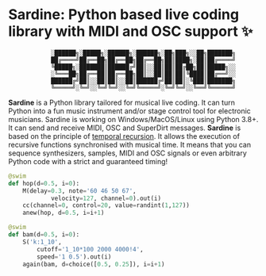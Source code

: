 # Sardine: Python based live coding library with MIDI and OSC support ✨

```
            ░██████╗░█████╗░██████╗░██████╗░██╗███╗░░██╗███████╗
            ██╔════╝██╔══██╗██╔══██╗██╔══██╗██║████╗░██║██╔════╝
            ╚█████╗░███████║██████╔╝██║░░██║██║██╔██╗██║█████╗░░
            ░╚═══██╗██╔══██║██╔══██╗██║░░██║██║██║╚████║██╔══╝░░
            ██████╔╝██║░░██║██║░░██║██████╔╝██║██║░╚███║███████╗
            ╚═════╝░╚═╝░░╚═╝╚═╝░░╚═╝╚═════╝░╚═╝╚═╝░░╚══╝╚══════╝
```

**Sardine** is a Python library tailored for musical live coding. It can turn Python into a fun music instrument and/or stage control tool for electronic musicians. Sardine is working on Windows/MacOS/Linux using Python 3.8+. It can send and receive MIDI, OSC and SuperDirt messages. **Sardine** is based on the principle of [temporal recursion](http://extempore.moso.com.au/temporal_recursion.html). It allows the execution of recursive functions synchronised with musical time. It means that you can sequence synthesizers, samples, MIDI and OSC signals or even arbitrary Python code with a strict and guaranteed timing! 


```python
@swim
def hop(d=0.5, i=0):
    M(delay=0.3, note='60 46 50 67', 
            velocity=127, channel=0).out(i)
    cc(channel=0, control=20, value=randint(1,127))
    anew(hop, d=0.5, i=i+1)

@swim
def bam(d=0.5, i=0):
    S('k:1_10', 
        cutoff='1_10*100 2000 4000!4', 
        speed='1 0.5').out(i)
    again(bam, d=choice([0.5, 0.25]), i=i+1)
```